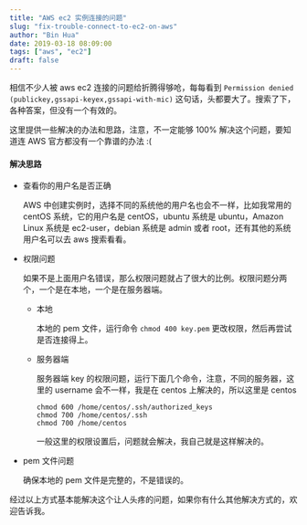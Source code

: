 ```yaml
---
title: "AWS ec2 实例连接的问题"
slug: "fix-trouble-connect-to-ec2-on-aws"
author: "Bin Hua"
date: 2019-03-18 08:09:00
tags: ["aws", "ec2"]
draft: false
---
```


相信不少人被 aws ec2 连接的问题给折腾得够呛，每每看到 `Permission denied (publickey,gssapi-keyex,gssapi-with-mic)` 这句话，头都要大了。搜索了下，各种答案，但没有一个有效的。

这里提供一些解决的办法和思路，注意，不一定能够 100% 解决这个问题，要知道连 AWS 官方都没有一个靠谱的办法 :(

#### 解决思路

- 查看你的用户名是否正确

    AWS 中创建实例时，选择不同的系统他的用户名也会不一样，比如我常用的 centOS 系统，它的用户名是 centOS，ubuntu 系统是 ubuntu，Amazon Linux 系统是 ec2-user，debian 系统是 admin 或者 root，还有其他的系统用户名可以去 aws 搜索看看。
    
- 权限问题

    如果不是上面用户名错误，那么权限问题就占了很大的比例。权限问题分两个，一个是在本地，一个是在服务器端。
    
    - 本地

        本地的 pem 文件，运行命令 `chmod 400 key.pem` 更改权限，然后再尝试是否连接得上。
        
    - 服务器端

        服务器端 key 的权限问题，运行下面几个命令，注意，不同的服务器，这里的 username 会不一样，我是在 centos 上解决的，所以这里是 centos
        
        ```
        chmod 600 /home/centos/.ssh/authorized_keys
        chmod 700 /home/centos/.ssh
        chmod 700 /home/centos
        ```
        
        一般这里的权限设置后，问题就会解决，我自己就是这样解决的。
        
- pem 文件问题

    确保本地的 pem 文件是完整的，不是错误的。
    
经过以上方式基本能解决这个让人头疼的问题，如果你有什么其他解决方式的，欢迎告诉我。